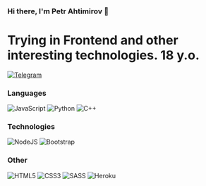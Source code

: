 ### Hi there, I'm Petr Ahtimirov 👋
# Trying in Frontend and other interesting technologies. 18 y.o.
[![Telegram](https://img.shields.io/badge/Telegram-0D1117?style=for-the-badge&logo=telegram&logoColor=2CA5E0)](https://t.me/PetrAhtimirov)
### Languages
![JavaScript](https://img.shields.io/badge/javascript-0D1117.svg?style=for-the-badge&logo=javascript&logoColor=%23F7DF1E)  ![Python](https://img.shields.io/badge/python-0D1117?style=for-the-badge&logo=python&logoColor=1F6FEB)  ![C++](https://img.shields.io/badge/c++-0D1117.svg?style=for-the-badge&logo=c%2B%2B&logoColor=white)

### Technologies
![NodeJS](https://img.shields.io/badge/NODE.JS-0D1117?style=flat-square&logo=node.js&logoColor=%23white)  ![Bootstrap](https://img.shields.io/badge/BOOTSTRAP-0D1117.svg?style=flat-square&logo=bootstrap&logoColor=%23563D7C)

### Other
![HTML5](https://img.shields.io/badge/HTML5-0D1117.svg?style=flat-square&logo=html5&logoColor=%23E34F26)  ![CSS3](https://img.shields.io/badge/CSS3-0D1117.svg?style=flat-square&logo=css3&logoColor=%231572B6) ![SASS](https://img.shields.io/badge/SASS-0D1117.svg?style=flat-square&logo=SASS&logoColor=hotpink) ![Heroku](https://img.shields.io/badge/HEROKU-0D1117.svg?style=flat-square&logo=heroku&logoColor=%23430098)

<!--
**PetrAhtimirov/PetrAhtimirov** is a ✨ _special_ ✨ repository because its `README.md` (this file) appears on your GitHub profile.

Here are some ideas to get you started:

- 🔭 I’m currently working on ...
- 🌱 I’m currently learning ...
- 👯 I’m looking to collaborate on ...
- 🤔 I’m looking for help with ...
- 💬 Ask me about ...
- 📫 How to reach me: ...
- 😄 Pronouns: ...
- ⚡ Fun fact: ...
-->

